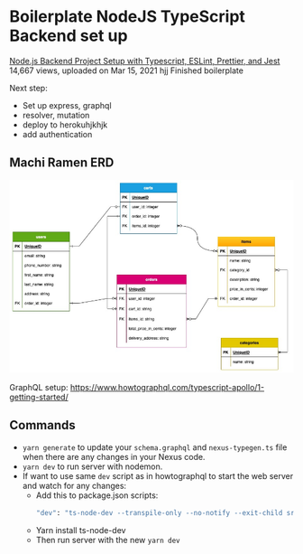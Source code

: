 # Boilerplate NodeJS TypeScript Backend set up

[Node.js Backend Project Setup with Typescript, ESLint, Prettier, and Jest](https://www.youtube.com/watch?v=BKz7rnbQyK4&ab_channel=LeoRoese)
14,667 views, uploaded on Mar 15, 2021
hjj
Finished boilerplate

Next step:

- Set up express, graphql
- resolver, mutation
- deploy to herokuhjkhjk
- add authentication

## Machi Ramen ERD

![entity relations diagram](documentation/machi-ramen-erd.jpeg)

GraphQL setup:
<https://www.howtographql.com/typescript-apollo/1-getting-started/>

## Commands

- `yarn generate` to update your `schema.graphql` and `nexus-typegen.ts` file when there are any changes in your Nexus code.
- `yarn dev` to run server with nodemon.
- If want to use same `dev` script as in howtographql to start the web server and watch for any changes:
  - Add this to package.json scripts:
    ```bash
    "dev": "ts-node-dev --transpile-only --no-notify --exit-child src/index.ts",
    ```
  - Yarn install ts-node-dev
  - Then run server with the new `yarn dev`

